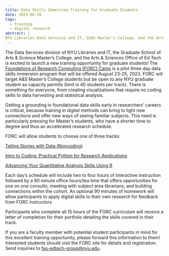 ```yaml
---
title: Data Skills Immersion Training for Graduate Students
date: 2023-06-20
tags:
  - training
  - digital research
abstract: |
NYU Libraries Data Services and IT, GSAS Master's College, and the Arts&Sciences Office of Ed Tech will launch The Foundations of Research Computing (FORC) Camp in August 2023.
---  
```


The Data Services division of NYU Libraries and IT, the Graduate School of Arts & Science Master’s College, and the Arts & Sciences Office of Ed Tech is excited to launch a new training opportunity for graduate students! The [Foundations of Research Computing (FORC) Camp](https://sites.google.com/nyu.edu/forc-camp/home) is a pilot three day data skills immersion program that will be offered August 23-25, 2023. FORC will target A&S Master’s College students but be open to any NYU graduate student as capacity permits (limit is 40 students per track). There is something for everyone, from creating visualizations that require no coding skills to data harvesting and statistical analysis.

Getting a grounding in foundational data skills early in researchers’ careers is critical, because training in digital methods can bring to light new connections and offer new ways of seeing familiar subjects. This need is particularly pressing for Master’s students, who have a shorter time to degree and thus an accelerated research schedule. 

FORC will allow students to choose one of three tracks: 

[Telling Stories with Data (Noncoding)](https://sites.google.com/nyu.edu/forc-camp/home#h.b6mil9dg85ip)

[Intro to Coding: Practical Python for Research Applications](https://sites.google.com/nyu.edu/forc-camp/home#h.dmd7uxth9lpc)

[Advancing Your Quantitative Analysis Skills Using R](https://sites.google.com/nyu.edu/forc-camp/home#h.5g0o797kjad1)

Each day’s schedule will include two to four hours of interactive instruction followed by a 90 minute office hours/tea time that offers opportunities for one on one consults, meeting with subject area librarians, and building connections within the cohort. An optional 90 minutes of homework will allow participants to apply digital skills to their own research for feedback from FORC instructors.

Participants who complete all 15 hours of the FORC curriculum will receive a letter of completion for their portfolio detailing the skills covered in their track.

If you are a faculty member with potential student participants in mind for this excellent training opportunity, please forward this information to them! Interested students should visit the FORC site for details and registration. Send inquiries to [fas-edtech-group@nyu.edu](mailto:fas-edtech-group@nyu.edu).
